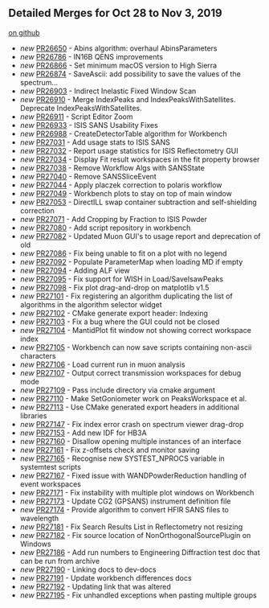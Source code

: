 

Detailed Merges for Oct 28 to Nov 3, 2019
-----------------------------------------
[on github](https://github.com/mantidproject/mantid/pulls?q=is%3Apr+merged%3A2019-10-29..2019-11-03)

* *new* [PR26650](https://github.com/mantidproject/mantid/pull/26650) - Abins algorithm: overhaul AbinsParameters
* *new* [PR26786](https://github.com/mantidproject/mantid/pull/26786) - IN16B QENS improvements
* *new* [PR26866](https://github.com/mantidproject/mantid/pull/26866) - Set minimum macOS version to High Sierra
* *new* [PR26874](https://github.com/mantidproject/mantid/pull/26874) - SaveAscii: add possibility to save the values of the spectrum…
* *new* [PR26903](https://github.com/mantidproject/mantid/pull/26903) - Indirect Inelastic Fixed Window Scan
* *new* [PR26910](https://github.com/mantidproject/mantid/pull/26910) - Merge IndexPeaks and IndexPeaksWithSatellites. Deprecate IndexPeaksWithSatellites.
* *new* [PR26911](https://github.com/mantidproject/mantid/pull/26911) - Script Editor Zoom
* *new* [PR26933](https://github.com/mantidproject/mantid/pull/26933) - ISIS SANS Usability Fixes
* *new* [PR26988](https://github.com/mantidproject/mantid/pull/26988) - CreateDetectorTable algorithm for Workbench
* *new* [PR27031](https://github.com/mantidproject/mantid/pull/27031) - Add usage stats to ISIS SANS
* *new* [PR27032](https://github.com/mantidproject/mantid/pull/27032) - Report usage statistics for ISIS Reflectometry GUI
* *new* [PR27034](https://github.com/mantidproject/mantid/pull/27034) - Display Fit result workspaces in the fit property browser
* *new* [PR27038](https://github.com/mantidproject/mantid/pull/27038) - Remove Workflow Algs with SANSState
* *new* [PR27040](https://github.com/mantidproject/mantid/pull/27040) - Remove SANSSliceEvent
* *new* [PR27044](https://github.com/mantidproject/mantid/pull/27044) - Apply placzek correction to polaris workflow
* *new* [PR27049](https://github.com/mantidproject/mantid/pull/27049) - Workbench plots to stay on top of main window
* *new* [PR27053](https://github.com/mantidproject/mantid/pull/27053) - DirectILL swap container subtraction and self-shielding correction
* *new* [PR27071](https://github.com/mantidproject/mantid/pull/27071) - Add Cropping by Fraction to ISIS Powder
* *new* [PR27080](https://github.com/mantidproject/mantid/pull/27080) - Add script repository in workbench
* *new* [PR27082](https://github.com/mantidproject/mantid/pull/27082) - Updated Muon GUI's to usage report and deprecation of old
* *new* [PR27086](https://github.com/mantidproject/mantid/pull/27086) - Fix being unable to fit on a plot with no legend
* *new* [PR27092](https://github.com/mantidproject/mantid/pull/27092) - Populate ParameterMap when loading MD if empty
* *new* [PR27094](https://github.com/mantidproject/mantid/pull/27094) - Adding ALF view
* *new* [PR27095](https://github.com/mantidproject/mantid/pull/27095) - Fix support for WISH in Load/SaveIsawPeaks
* *new* [PR27098](https://github.com/mantidproject/mantid/pull/27098) - Fix plot drag-and-drop on matplotlib v1.5
* *new* [PR27101](https://github.com/mantidproject/mantid/pull/27101) - Fix registering an algorithm duplicating the list of algorithms in the algorithm selector widget
* *new* [PR27102](https://github.com/mantidproject/mantid/pull/27102) - CMake generate export header: Indexing
* *new* [PR27103](https://github.com/mantidproject/mantid/pull/27103) - Fix a bug where the GUI could not be closed
* *new* [PR27104](https://github.com/mantidproject/mantid/pull/27104) - MantidPlot fit window not showing correct workspace index
* *new* [PR27105](https://github.com/mantidproject/mantid/pull/27105) - Workbench can now save scripts containing non-ascii characters
* *new* [PR27106](https://github.com/mantidproject/mantid/pull/27106) - Load current run in muon analysis
* *new* [PR27107](https://github.com/mantidproject/mantid/pull/27107) - Output correct transmission workspaces for debug mode
* *new* [PR27109](https://github.com/mantidproject/mantid/pull/27109) - Pass include directory via cmake argument
* *new* [PR27110](https://github.com/mantidproject/mantid/pull/27110) - Make SetGoniometer work on PeaksWorkspace et al.
* *new* [PR27113](https://github.com/mantidproject/mantid/pull/27113) - Use CMake generated export headers in additional libraries
* *new* [PR27147](https://github.com/mantidproject/mantid/pull/27147) - Fix index error crash on spectrum viewer drag-drop
* *new* [PR27153](https://github.com/mantidproject/mantid/pull/27153) - Add new IDF for HB3A
* *new* [PR27160](https://github.com/mantidproject/mantid/pull/27160) - Disallow opening multiple instances of an interface
* *new* [PR27161](https://github.com/mantidproject/mantid/pull/27161) - Fix z-offsets check and monitor saving
* *new* [PR27165](https://github.com/mantidproject/mantid/pull/27165) - Recognise new SYSTEST_NPROCS variable in systemtest scripts
* *new* [PR27167](https://github.com/mantidproject/mantid/pull/27167) - Fixed issue with WANDPowderReduction handling of event workspaces
* *new* [PR27171](https://github.com/mantidproject/mantid/pull/27171) - Fix instability with multiple plot windows on Workbench
* *new* [PR27173](https://github.com/mantidproject/mantid/pull/27173) - Update CG2 (GPSANS) instrument definition file
* *new* [PR27174](https://github.com/mantidproject/mantid/pull/27174) - Provide algorithm to convert HFIR SANS files to wavelength
* *new* [PR27181](https://github.com/mantidproject/mantid/pull/27181) - Fix Search Results List in Reflectometry not resizing
* *new* [PR27182](https://github.com/mantidproject/mantid/pull/27182) - Fix source location of NonOrthogonalSourcePlugin on Windows
* *new* [PR27186](https://github.com/mantidproject/mantid/pull/27186) - Add run numbers to Engineering Diffraction test doc that can be run from archive
* *new* [PR27190](https://github.com/mantidproject/mantid/pull/27190) - Linking docs to dev-docs
* *new* [PR27191](https://github.com/mantidproject/mantid/pull/27191) - Update workbench differences docs
* *new* [PR27192](https://github.com/mantidproject/mantid/pull/27192) - Updating link that was altered
* *new* [PR27195](https://github.com/mantidproject/mantid/pull/27195) - Fix unhandled exceptions when pasting multiple groups
